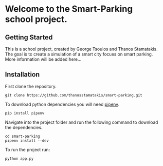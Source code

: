 # Welcome to the Smart-Parking school project.

## Getting Started
This is a school project, created by George Tsoulos and Thanos Stamatakis. The goal is to create a simulation of a smart city focues on smart parking. More information will be added here...

## Installation
First clone the repository.
```
git clone https://github.com/thanosstamatakis/smart-parking.git
```
To download python dependencies you will need [pipenv](https://pipenv.readthedocs.io/en/latest/).
```
pip install pipenv
```
Navigate into the project folder and run the following command to download the dependencies.
```
cd smart-parking
pipenv install --dev
```
To run the project run:
```
python app.py
```